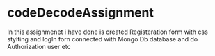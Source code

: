 # codeDecodeAssignment
In this assignmenet i have done is  created Registeration form with css stylting and logIn forn connected with Mongo Db database and do Authorization user etc
